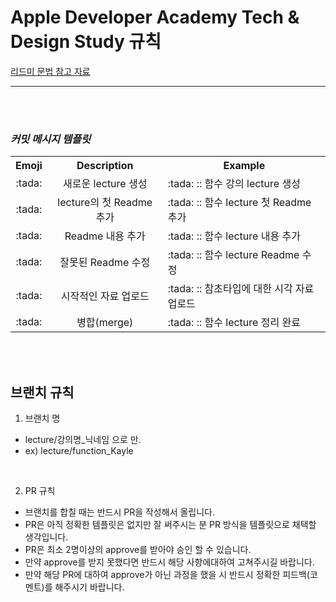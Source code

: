 # Apple Developer Academy  Tech & Design Study 규칙


[리드미 문법 참고 자료](https://gist.github.com/ihoneymon/652be052a0727ad59601)

---
<br><br>

### *커밋 메시지 템플릿*

<table>
 
 <th> Emoji  </th>
 <th> Description</th>
 <th> Example </th>
 
 <tr>
   <td align = "center"> :tada: </td>
    <td align = "center"> 새로운 lecture 생성 </td>
     <td align = "left"> :tada: :: 함수 강의 lecture 생성 </td>
 </tr>
 
  <tr>
   <td align = "center"> :tada: </td>
    <td align = "center"> lecture의 첫 Readme 추가 </td>
     <td align = "left"> :tada: :: 함수 lecture 첫 Readme 추가 </td>
 </tr>
 
 
  <tr>
   <td align = "center"> :tada: </td>
    <td align = "center"> Readme 내용 추가 </td>
     <td align = "left"> :tada: :: 함수 lecture 내용 추가 </td>
 </tr>
 
 
  <tr>
   <td align = "center"> :tada: </td>
    <td align = "center"> 잘못된 Readme 수정 </td>
     <td align = "left"> :tada: :: 함수 lecture Readme 수정 </td>
 </tr>
 
 <tr>
   <td align = "center"> :tada: </td>
    <td align = "center"> 시작적인 자료 업로드 </td>
     <td align = "left"> :tada: :: 참초타입에 대한 시각 자료 업로드 </td>
 </tr>
 
 
  <tr>
   <td align = "center"> :tada: </td>
    <td align = "center">  병합(merge) </td>
     <td align = "left"> :tada: :: 함수 lecture 정리 완료 </td>
 </tr>


</table>

<br><br>

## 브랜치 규칙 

1. 브랜치 명 
 - lecture/강의명_닉네임 으로 만.
  -  ex) lecture/function_Kayle 

<br>

2. PR 규칙
 - 브랜치를 합칠 때는 반드시 PR을 작성해서 올립니다.
 - PR은 아직 정확한 템플릿은 없지만 잘 써주시는 분 PR 방식을 템플릿으로 채택할 생각입니다.
 - PR은 최소 2명이상의 approve를 받아야 승인 할 수 있습니다.
 - 만약 approve를 받지 못했다면 반드시 해당 사항에대하여 고쳐주시길 바랍니다.
 - 만약 해당 PR에 대하여 approve가 아닌 과정을 했을 시 반드시 정확한 피드백(코멘트)를 해주시기 바랍니다.

